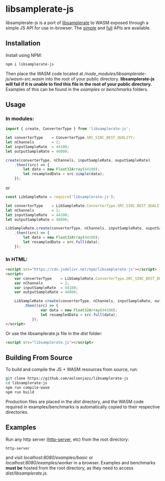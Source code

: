 # libsamplerate-js

libsamplerate-js is a port of [libsamplerate](http://www.mega-nerd.com/SRC/) to WASM exposed through a simple JS API for use in-browser. The [simple](http://www.mega-nerd.com/SRC/api_simple.html) and [full](http://www.mega-nerd.com/SRC/api_full.html) APIs are available.

## Installation

Install using NPM:
```bash
npm i libsamplerate-js
```
Then place the WASM code located at */node_modules/libsamplerate-js/wasm-src.wasm* into the root of your public directory. **libsamplerate-js will fail if it is unable to find this file in the root of your public directory.** Examples of this can be found in the *examples* or *benchmarks* folders.

## Usage

### In modules:
```javascript
import { create, ConverterType } from 'libsamplerate-js'; 

let converterType    = ConverterType.SRC_SINC_BEST_QUALITY;
let nChannels        = 2;
let inputSampleRate  = 44100;
let outputSampleRate = 48000;

create(converterType, nChannels, inputSampleRate, ouputSampleRate)
	.then((src) => {
		let data = new Float32Array(44100);
		let resampledData = src.simple(data);
	});
```
or
```javascript
const LibSampleRate = require('libsamplerate-js'); 

let converterType    = LibSampleRate.ConverterType.SRC_SINC_BEST_QUALITY;
let nChannels        = 2;
let inputSampleRate  = 44100;
let outputSampleRate = 48000;

LibSampleRate.create(converterType, nChannels, inputSampleRate, ouputSampleRate)
	.then((src) => {
		let data = new Float32Array(44100);
		let resampledData = src.full(data);
	});
```

### In HTML:
```html
<script src="https://cdn.jsdelivr.net/npm/libsamplerate-js"></script>
<script>
	var converterType    = LibSampleRate.ConverterType.SRC_SINC_BEST_QUALITY;
	var nChannels        = 2;
	var inputSampleRate  = 44100;
	var outputSampleRate = 48000;

	LibSampleRate.create(converterType, nChannels, inputSampleRate, outputSampleRate)
		.then((src) => {
				var data = new Float32Array(44100);
				let resampledData = src.full(data);
			});
</script>
```
Or use the libsamplerate.js file in the *dist* folder:
```html
<script src="libsamplerate.js"></script>
```

## Building From Source

To build and compile the JS + WASM resources from source, run:

```bash
git clone https://github.com/aolsenjazz/libsamplerate-js
cd libsamplerate-js
npm run compile-wasm
npm run build
```

Production files are placed in the *dist* directory, and the WASM code required in examples/benchmarks is automatically copied to their respective directories.

## Examples

Run any http server ([http-server](https://www.npmjs.com/package/http-server), etc) from the root directory:
```bash
http-server
```
and visit *localhost:8080/examples/basic* or *localhost:8080/examples/worker* in a browser. Examples and benchmarks **must be** hosted from the root directory, as they need to access *dist/libsamplerate.js*.
